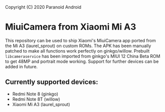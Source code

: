 Copyright (C) 2020 Paranoid Android

MiuiCamera from Xiaomi Mi A3
=========================================

This repository can be used to ship Xiaomi's MiuiCamera app ported from the Mi A3 (laurel_sprout) on custom ROMs. The APK has been manually patched to make all functions work perfectly on ginkgo/willow. Prebuilt `libcameraservice` has been imported from ginkgo's MIUI 12 China Beta ROM to get 48MP and portrait mode working. Support for further devices can be added in future.

## Currently supported devices:
* Redmi Note 8 (ginkgo)
* Redmi Note 8T (willow)
* Xiaomi Mi A3 (laurel_sprout)

